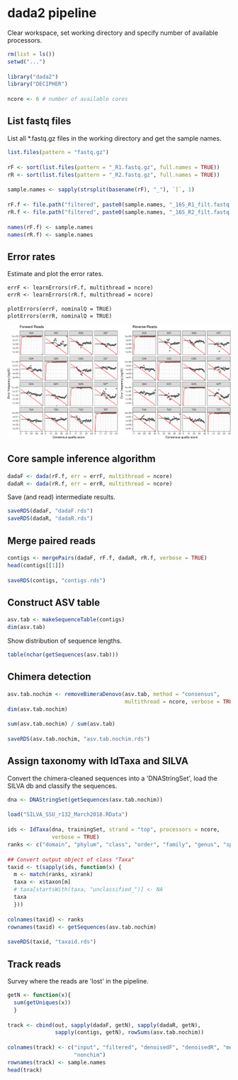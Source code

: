 # dada2 pipeline
Clear workspace, set working directory and specify number of available processors.
```R
rm(list = ls())
setwd("...")

library("dada2")
library("DECIPHER")

ncore <- 6 # number of available cores
```

## List fastq files
List all *.fastq.gz files in the working directory and get the sample names.
```R
list.files(pattern = "fastq.gz")

rF <- sort(list.files(pattern = "_R1.fastq.gz", full.names = TRUE))
rR <- sort(list.files(pattern = "_R2.fastq.gz", full.names = TRUE))

sample.names <- sapply(strsplit(basename(rF), "_"), `[`, 1)

rF.f <- file.path("filtered", paste0(sample.names, "_16S_R1_filt.fastq.gz"))
rR.f <- file.path("filtered", paste0(sample.names, "_16S_R2_filt.fastq.gz"))

names(rF.f) <- sample.names
names(rR.f) <- sample.names
```

## Error rates
Estimate and plot the error rates.
```
errF <- learnErrors(rF.f, multithread = ncore)
errR <- learnErrors(rR.f, multithread = ncore)

plotErrors(errF, nominalQ = TRUE)
plotErrors(errR, nominalQ = TRUE)
```

![dada2 error rates](/Graphs/dada2_ErrorRates.png)


## Core sample inference algorithm
```R
dadaF <- dada(rF.f, err = errF, multithread = ncore)
dadaR <- dada(rR.f, err = errR, multithread = ncore)
```

Save (and read) intermediate results.
```R
saveRDS(dadaF, "dadaF.rds")
saveRDS(dadaR, "dadaR.rds")
```

## Merge paired reads
```R
contigs <- mergePairs(dadaF, rF.f, dadaR, rR.f, verbose = TRUE)
head(contigs[[1]])

saveRDS(contigs, "contigs.rds")
```

## Construct ASV table
```R
asv.tab <- makeSequenceTable(contigs)
dim(asv.tab)
```

Show distribution of sequence lengths.
```R
table(nchar(getSequences(asv.tab)))
```

## Chimera detection
```R
asv.tab.nochim <- removeBimeraDenovo(asv.tab, method = "consensus",
                                     multithread = ncore, verbose = TRUE)
dim(asv.tab.nochim)

sum(asv.tab.nochim) / sum(asv.tab)

saveRDS(asv.tab.nochim, "asv.tab.nochim.rds")
```

## Assign taxonomy with IdTaxa and SILVA
Convert the chimera-cleaned sequences into a 'DNAStringSet', load the SILVA db and classify the sequences.
```R
dna <- DNAStringSet(getSequences(asv.tab.nochim))

load("SILVA_SSU_r132_March2018.RData")

ids <- IdTaxa(dna, trainingSet, strand = "top", processors = ncore,
              verbose = TRUE)
ranks <- c("domain", "phylum", "class", "order", "family", "genus", "species")

## Convert output object of class "Taxa"
taxid <- t(sapply(ids, function(x) {
  m <- match(ranks, x$rank)
  taxa <- x$taxon[m]
  # taxa[startsWith(taxa, "unclassified_")] <- NA
  taxa
  }))

colnames(taxid) <- ranks
rownames(taxid) <- getSequences(asv.tab.nochim)

saveRDS(taxid, "taxaid.rds")
```

## Track reads
Survey where the reads are 'lost' in the pipeline.
```R
getN <- function(x){
  sum(getUniques(x))
  }

track <- cbind(out, sapply(dadaF, getN), sapply(dadaR, getN),
               sapply(contigs, getN), rowSums(asv.tab.nochim))

colnames(track) <- c("input", "filtered", "denoisedF", "denoisedR", "merged",
                     "nonchim")
rownames(track) <- sample.names
head(track)
```
